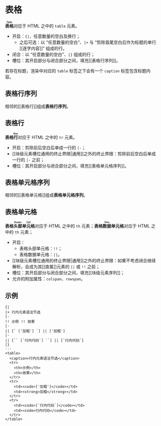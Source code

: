 # 表格

**<ruby>表格<rt>Table</rt></ruby>**&#x200B;对应于 HTML 之中的 `table` 元素。

- 开启：`{|`、任意数量的空白及换行；
  - 之后可选：以 “任意数量的空白”、`|+` 与 “剪除首尾空白后作为标题的单行<wbr />
    [[逐字内容]]” 组成的行。
- 闭合：以 “任意数量的空白”、`|}` 组成的行；
- 槽位：其开启部分与闭合部分之间，填充[[表格行序列]]。

若存在标题，渲染中对应的 `table` 标签之下会有一个 `caption` 标签包含标题内容。

## 表格行序列

相邻的[[表格行]]组成**表格行序列**。

## 表格行

**表格<ruby>行<rt>Row</rt></ruby>**&#x200B;对应于 HTML 之中的 `tr` 元素。

- 开启：剪除前后空白后单成一行的 `|-`；
- [[块级元素槽位通用的终止界限|通用]]之外的终止界限：剪除前后空白后单成一<wbr />
  行的 `|-` 之前；
- 槽位：其开启部分与闭合部分之间，填充[[表格单元格序列]]。

## 表格单元格序列

相邻的[[表格单元格]]组成**表格单元格序列**。

## 表格单元格

**表格<ruby>头部<rt>Header</rt></ruby><ruby>单元格<rt>Cell</rt></ruby>**<wbr />
对应于 HTML 之中的 `th` 元素；**表格<ruby>数据<rt>Data</rt></ruby>单元<wbr />
格**&#x200B;对应于 HTML 之中的 `th` 元素；

- 开启：
  - 表格头部单元格：`!!`；
  - 表格数据单元格：`||`。
- [[块级元素槽位通用的终止界限|通用]]之外的终止界限：如果不考虑闭合继续解<wbr />
  析，会成为其[[直属]]元素的 `||` 或 `!!` 之前；
- 槽位：其开启部分与闭合部分之间，填充[[块级元素序列]]；
- 允许的附加属性：`colspan`、`rowspan`。

## 示例

```example
{|
|+ 行内元素语法节选
|-
!! 示例 !! 效果
|-
|| [` ['加粗'] `] || ['加粗']
|-
|| [`` [`行内代码`] ``] || [`行内代码`]
|}
···
<table>
  <caption>行内元素语法节选</caption>
  <tr>
    <th>示例</th>
    <th>效果</th>
  </tr>
  <tr>
    <td><code>['加粗']</code></td>
    <td><strong>加粗</strong></td>
  </tr>
  <tr>
    <td><code>[`行内代码`]</code></td>
    <td><code>行内代码</code></td>
  </tr>
</table>
```
